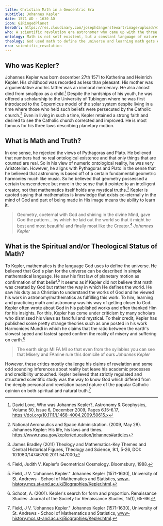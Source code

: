 ```yaml
---
title: Christian Math in a Geocentric Era
subtitle: Johannes Kepler
date: 1571 AD - 1630 AD
icon: GiRingedPlanet
heroUrl: https://res.cloudinary.com/josephdangerstewart/image/upload/v1554924815/god-and-math/planets.jpg
who: A scientific revolution era astronomer who came up with the three laws of planetary motion
ontology: Math is not self existent, but a constant language of nature
theology: God used math to define the universe and learning math gets one closer to God
era: scientific_revolution
---
```


## Who was Kepler?

Johannes Kepler was born december 27th 1571 to Katherina and Heinrich Kepler. His childhood was recorded as less than pleasant. His mother was argumentative and his father was an immoral mercenary. He also almost died from smallpox as a child.[^1] Despite the hardships of his youth, he was offered a scholarship to the University of Tubingen where he was first introduced to the Copernicus model of the solar system despite living in a time where those who held such beliefs were persecuted by the Catholic church.[^2] Even in living in such a time, Kepler retained a strong faith and desired to see the Catholic church corrected and improved. He is most famous for his three laws describing planetary motion.

## What is Math and Truth?

In one sense, he rejected the views of Pythagoras and Plato. He believed that numbers had no real ontological existence and that only things that are counted are real. So in his view of numeric ontological reality, he was very Aristotelian. However, he aligns with Pythagoras and Plato in the sense that he believed that astronomy is based off of a certain fundamental geometric harmonies much like music. So he believed that geometry possessed a certain transcendence but more in the sense that it pointed to an intelligent creator, not that mathematics itself holds any mystical truths.[^3] Kepler is quoted saying that mathematics is knowledge that exists co-eternally in the mind of God and part of being made in His image means the ability to learn it.

> Geometry, coeternal with God and shining in the divine Mind, gave God the pattern... by which he laid out the world so that it might be best and most beautiful and finally most like the Creator.[^4]
_Johannes Kepler_

## What is the Spiritual and/or Theological Status of Math?

To Kepler, mathematics is the language God uses to define the universe. He believed that God's plan for the universe can be described in simple mathematical language. He saw his first law of planetary motion as confirmation of that belief.[^6] It seems as if Kepler did not believe that math was created by God but rather the way in which He defines the world. He saw his duty as a Christian to understand the works of God and he viewed his work in astronomy/mathematics as fulfilling this work. To him, learning and practicing math and astronomy was his way of getting closer to God. Kepler often wrote about God in his published works and often thanked Him for his insights. For this, Kepler has come under criticism by many scholars who dismissed his views as fanciful and mystical. To their credit, Kepler has published some pretty strange theories such as one posted in his work Harmonices Mundi in which he claims that the ratio between the earth's slowest speed and fastest speed confirm the reality of misery and suffering on earth.[^7]

> The earth sings MI FA MI so that even from the syllables you can see that Misery and FAmine rule this domicile of ours
_Johannes Kepler_

However, these critics mostly challenge his claims of revelation and some odd sounding inferences about reality but leave his academic processes and credibility untouched. Kepler believed that strictly regulated and structured scientific study was the way to know God which differed from the deeply personal and revelation based nature of the popular Catholic opinion on both spiritual and natural truth.[^8]

[^1]: David Love, Who was Johannes Kepler?, Astronomy & Geophysics, Volume 50, Issue 6, December 2009, Pages 6.15-6.17, https://doi.org/10.1111/j.1468-4004.2009.50615.x
[^2]: National Aeronautics and Space Administration. (2009, May 28). Johannes Kepler: His life, his laws and times. https://www.nasa.gov/kepler/education/johannes#articles
[^3]: James Bradley (2011) Theology and Mathematics-Key Themes and Central Historical Figures, Theology and Science, 9:1, 5-26, DOI: 10.1080/14746700.2011.547000
[^4]: Field, Judith V. Kepler's Geometrical Cosmology. Bloomsbury, 1988.
[^5]: Brixler, Steve. "Kepler." Kepler, Wichita State University, www.math.wichita.edu/history/men/kepler.html.
[^6]: Field, J V. "Johannes Kepler." Johannes Kepler (1571-1630), University of St. Andrews - School of Mathematics and Statistics, www-history.mcs.st-and.ac.uk/Biographies/Kepler.html.
[^7]: Schoot, A. (2001). Kepler's search for form and proportion. Renaissance Studies: Journal of the Society for Renaissance Studies, 15(1), 65-66.
[^8]: Field, J V. "Johannes Kepler." Johannes Kepler (1571-1630), University of St. Andrews - School of Mathematics and Statistics, www-history.mcs.st-and.ac.uk/Biographies/Kepler.html.
